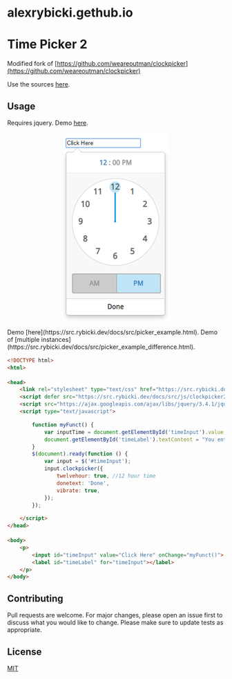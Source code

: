 # alexrybicki.gethub.io


# Time Picker 2
Modified fork of [https://github.com/weareoutman/clockpicker](https://github.com/weareoutman/clockpicker)

Use the sources [here](https://src.rybicki.dev/docs/src/index.html).

## Usage
Requires jquery.
Demo [here](https://src.rybicki.dev/docs/src/picker_example.html).
<p align="center">
  <img src="/docs/TimePicker2_Usage_Example.png"></p>
Demo [here](https://src.rybicki.dev/docs/src/picker_example.html).
Demo of [multiple instances](https://src.rybicki.dev/docs/src/picker_example_difference.html).

```html
<!DOCTYPE html>
<html>

<head>
    <link rel="stylesheet" type="text/css" href="https://src.rybicki.dev/docs/src/css/clockpicker2.min.css">
    <script defer src="https://src.rybicki.dev/docs/src/js/clockpicker2.min.js"></script>
    <script src="https://ajax.googleapis.com/ajax/libs/jquery/3.4.1/jquery.min.js"></script>
    <script type="text/javascript">
```
```javascript
        function myFunct() {
            var inputTime = document.getElementById('timeInput').value;
            document.getElementById('timeLabel').textContent = "You entered " + inputTime + "."
        }
        $(document).ready(function () {
            var input = $('#timeInput');
            input.clockpicker({
                twelvehour: true, //12 hour time
                donetext: 'Done',
                vibrate: true,
            });
        });
```
```html        
    </script>
</head>

<body>
    <p>
        <input id="timeInput" value="Click Here" onChange="myFunct()">
        <label id="timeLabel" for="timeInput"></label>
    </p>
</body>
```
## Contributing
Pull requests are welcome. For major changes, please open an issue first to discuss what you would like to change.
Please make sure to update tests as appropriate.
## License
[MIT](https://choosealicense.com/licenses/mit/)
